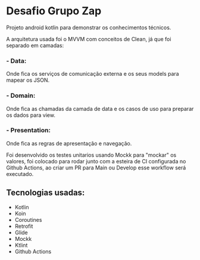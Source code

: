 # Desafio Grupo Zap

Projeto android kotlin para demonstrar os conhecimentos técnicos.

A arquitetura usada foi o MVVM com conceitos de Clean, já que foi separado em camadas:
### - Data: 
  Onde fica os serviços de comunicação externa e os seus models para mapear os JSON.
### - Domain:
  Onde fica as chamadas da camada de data e os casos de uso para preparar os dados para view.
### - Presentation:
  Onde fica as regras de apresentação e navegação.
  
 Foi desenvolvido os testes unitarios usando Mockk para "mockar" os valores, foi colocado para rodar junto com a esteira de CI configurada no Github Actions,
 ao criar um PR para Main ou Develop esse workflow será executado.
  
## Tecnologias usadas:
 - Kotlin
 - Koin
 - Coroutines
 - Retrofit
 - Glide
 - Mockk
 - Ktlint
 - Github Actions
